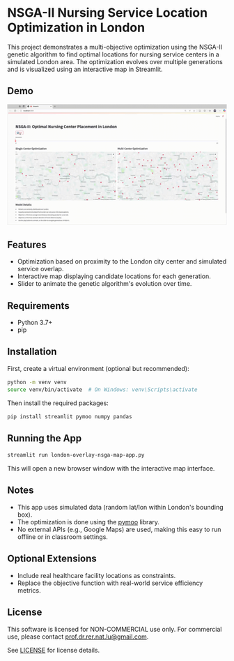 # NSGA-II Nursing Service Location Optimization in London

This project demonstrates a multi-objective optimization using the NSGA-II genetic algorithm to find optimal locations for nursing service centers in a simulated London area. The optimization evolves over multiple generations and is visualized using an interactive map in Streamlit.

## Demo

![Demo of the app](demo.gif)

## Features

- Optimization based on proximity to the London city center and simulated service overlap.
- Interactive map displaying candidate locations for each generation.
- Slider to animate the genetic algorithm's evolution over time.

## Requirements

- Python 3.7+
- pip

## Installation

First, create a virtual environment (optional but recommended):

```bash
python -m venv venv
source venv/bin/activate  # On Windows: venv\Scripts\activate
```

Then install the required packages:

```bash
pip install streamlit pymoo numpy pandas
```

## Running the App

```bash
streamlit run london-overlay-nsga-map-app.py
```

This will open a new browser window with the interactive map interface.

## Notes

- This app uses simulated data (random lat/lon within London's bounding box).
- The optimization is done using the [pymoo](https://pymoo.org/) library.
- No external APIs (e.g., Google Maps) are used, making this easy to run offline or in classroom settings.

## Optional Extensions

- Include real healthcare facility locations as constraints.
- Replace the objective function with real-world service efficiency metrics.

## License

This software is licensed for NON-COMMERCIAL use only. For commercial use, please contact prof.dr.rer.nat.lu@gmail.com.

See [LICENSE](LICENSE) for license details.
